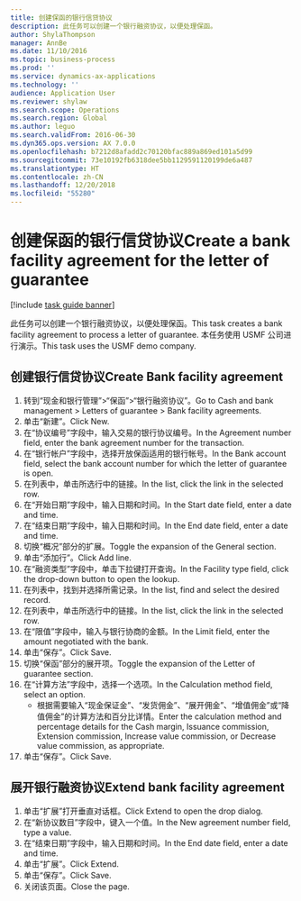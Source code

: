 ```yaml
---
title: 创建保函的银行信贷协议
description: 此任务可以创建一个银行融资协议，以便处理保函。
author: ShylaThompson
manager: AnnBe
ms.date: 11/10/2016
ms.topic: business-process
ms.prod: ''
ms.service: dynamics-ax-applications
ms.technology: ''
audience: Application User
ms.reviewer: shylaw
ms.search.scope: Operations
ms.search.region: Global
ms.author: leguo
ms.search.validFrom: 2016-06-30
ms.dyn365.ops.version: AX 7.0.0
ms.openlocfilehash: b7212d8afadd2c70120bfac889a869ed101a5d99
ms.sourcegitcommit: 73e10192fb6318dee5bb1129591120199de6a487
ms.translationtype: HT
ms.contentlocale: zh-CN
ms.lasthandoff: 12/20/2018
ms.locfileid: "55280"
---
```

# <a name="create-a-bank-facility-agreement-for-the-letter-of-guarantee"></a><span data-ttu-id="73ffb-103">创建保函的银行信贷协议</span><span class="sxs-lookup"><span data-stu-id="73ffb-103">Create a bank facility agreement for the letter of guarantee</span></span>

[!include [task guide banner](../../includes/task-guide-banner.md)]

<span data-ttu-id="73ffb-104">此任务可以创建一个银行融资协议，以便处理保函。</span><span class="sxs-lookup"><span data-stu-id="73ffb-104">This task creates a bank facility agreement to process a letter of guarantee.</span></span> <span data-ttu-id="73ffb-105">本任务使用 USMF 公司进行演示。</span><span class="sxs-lookup"><span data-stu-id="73ffb-105">This task uses the USMF demo company.</span></span> 


## <a name="create-bank-facility-agreement"></a><span data-ttu-id="73ffb-106">创建银行信贷协议</span><span class="sxs-lookup"><span data-stu-id="73ffb-106">Create Bank facility agreement</span></span>
1. <span data-ttu-id="73ffb-107">转到“现金和银行管理”>“保函”>“银行融资协议”。</span><span class="sxs-lookup"><span data-stu-id="73ffb-107">Go to Cash and bank management > Letters of guarantee > Bank facility agreements.</span></span>
2. <span data-ttu-id="73ffb-108">单击“新建”。</span><span class="sxs-lookup"><span data-stu-id="73ffb-108">Click New.</span></span>
3. <span data-ttu-id="73ffb-109">在“协议编号”字段中，输入交易的银行协议编号。</span><span class="sxs-lookup"><span data-stu-id="73ffb-109">In the Agreement number field, enter the bank agreement number for the transaction.</span></span>
4. <span data-ttu-id="73ffb-110">在“银行帐户”字段中，选择开放保函适用的银行帐号。</span><span class="sxs-lookup"><span data-stu-id="73ffb-110">In the Bank account field, select the bank account number for which the letter of guarantee is open.</span></span> 
5. <span data-ttu-id="73ffb-111">在列表中，单击所选行中的链接。</span><span class="sxs-lookup"><span data-stu-id="73ffb-111">In the list, click the link in the selected row.</span></span>
6. <span data-ttu-id="73ffb-112">在“开始日期”字段中，输入日期和时间。</span><span class="sxs-lookup"><span data-stu-id="73ffb-112">In the Start date field, enter a date and time.</span></span>
7. <span data-ttu-id="73ffb-113">在“结束日期”字段中，输入日期和时间。</span><span class="sxs-lookup"><span data-stu-id="73ffb-113">In the End date field, enter a date and time.</span></span>
8. <span data-ttu-id="73ffb-114">切换“概况”部分的扩展。</span><span class="sxs-lookup"><span data-stu-id="73ffb-114">Toggle the expansion of the General section.</span></span>
9. <span data-ttu-id="73ffb-115">单击“添加行”。</span><span class="sxs-lookup"><span data-stu-id="73ffb-115">Click Add line.</span></span>
10. <span data-ttu-id="73ffb-116">在“融资类型”字段中，单击下拉键打开查询。</span><span class="sxs-lookup"><span data-stu-id="73ffb-116">In the Facility type field, click the drop-down button to open the lookup.</span></span>
11. <span data-ttu-id="73ffb-117">在列表中，找到并选择所需记录。</span><span class="sxs-lookup"><span data-stu-id="73ffb-117">In the list, find and select the desired record.</span></span>
12. <span data-ttu-id="73ffb-118">在列表中，单击所选行中的链接。</span><span class="sxs-lookup"><span data-stu-id="73ffb-118">In the list, click the link in the selected row.</span></span>
13. <span data-ttu-id="73ffb-119">在“限值”字段中，输入与银行协商的金额。</span><span class="sxs-lookup"><span data-stu-id="73ffb-119">In the Limit field, enter the amount negotiated with the bank.</span></span>
14. <span data-ttu-id="73ffb-120">单击“保存”。</span><span class="sxs-lookup"><span data-stu-id="73ffb-120">Click Save.</span></span>
15. <span data-ttu-id="73ffb-121">切换“保函”部分的展开项。</span><span class="sxs-lookup"><span data-stu-id="73ffb-121">Toggle the expansion of the Letter of guarantee section.</span></span>
16. <span data-ttu-id="73ffb-122">在“计算方法”字段中，选择一个选项。</span><span class="sxs-lookup"><span data-stu-id="73ffb-122">In the Calculation method field, select an option.</span></span>
    * <span data-ttu-id="73ffb-123">根据需要输入“现金保证金”、“发货佣金”、“展开佣金”、“增值佣金”或“降值佣金”的计算方法和百分比详情。</span><span class="sxs-lookup"><span data-stu-id="73ffb-123">Enter the calculation method and percentage details for the Cash margin, Issuance commission, Extension commission, Increase value commission, or Decrease value commission, as appropriate.</span></span>   
17. <span data-ttu-id="73ffb-124">单击“保存”。</span><span class="sxs-lookup"><span data-stu-id="73ffb-124">Click Save.</span></span>

## <a name="extend-bank-facility-agreement"></a><span data-ttu-id="73ffb-125">展开银行融资协议</span><span class="sxs-lookup"><span data-stu-id="73ffb-125">Extend bank facility agreement</span></span>
1. <span data-ttu-id="73ffb-126">单击“扩展”打开垂直对话框。</span><span class="sxs-lookup"><span data-stu-id="73ffb-126">Click Extend to open the drop dialog.</span></span>
2. <span data-ttu-id="73ffb-127">在“新协议数目”字段中，键入一个值。</span><span class="sxs-lookup"><span data-stu-id="73ffb-127">In the New agreement number field, type a value.</span></span>
3. <span data-ttu-id="73ffb-128">在“结束日期”字段中，输入日期和时间。</span><span class="sxs-lookup"><span data-stu-id="73ffb-128">In the End date field, enter a date and time.</span></span>
4. <span data-ttu-id="73ffb-129">单击“扩展”。</span><span class="sxs-lookup"><span data-stu-id="73ffb-129">Click Extend.</span></span>
5. <span data-ttu-id="73ffb-130">单击“保存”。</span><span class="sxs-lookup"><span data-stu-id="73ffb-130">Click Save.</span></span>
6. <span data-ttu-id="73ffb-131">关闭该页面。</span><span class="sxs-lookup"><span data-stu-id="73ffb-131">Close the page.</span></span>

